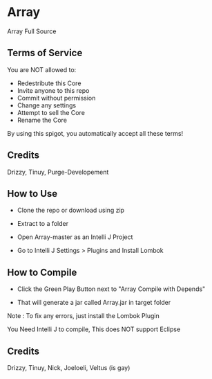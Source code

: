# Array

Array Full Source

## Terms of Service

You are NOT allowed to:

- Redestribute this Core
- Invite anyone to this repo
- Commit without permission
- Change any settings
- Attempt to sell the Core
- Rename the Core

 By using this spigot, you automatically accept all these terms!

## Credits

Drizzy, Tinuy, Purge-Developement

## How to Use

- Clone the repo or download using zip

- Extract to a folder

- Open Array-master as an Intelli J Project

- Go to Intelli J Settings > Plugins and Install Lombok

## How to Compile

- Click the Green Play Button next to "Array Compile with Depends"

- That will generate a jar called Array.jar in target folder

Note : To fix any errors, just install the Lombok Plugin

You Need Intelli J to compile, This does NOT support Eclipse

## Credits

Drizzy, Tinuy, Nick, Joeloeli, Veltus (is gay)

